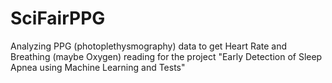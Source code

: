 # SciFairPPG
Analyzing PPG (photoplethysmography) data to get Heart Rate and Breathing (maybe Oxygen) reading for the project "Early Detection of Sleep Apnea using Machine Learning and Tests" 
